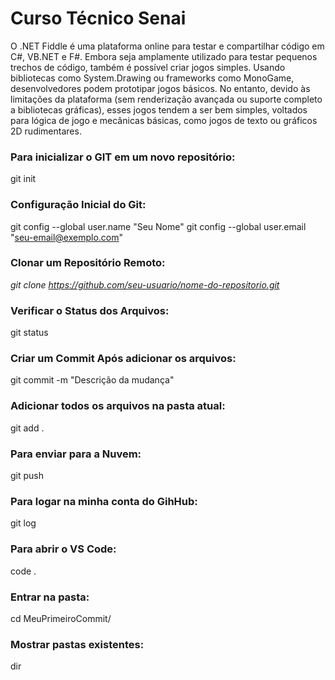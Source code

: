 # Curso Técnico Senai

O .NET Fiddle é uma plataforma online para testar e compartilhar código em C#, VB.NET e F#. Embora seja amplamente utilizado para testar pequenos trechos de código, também é possível criar jogos simples. Usando bibliotecas como System.Drawing ou frameworks como MonoGame, desenvolvedores podem prototipar jogos básicos. No entanto, devido às limitações da plataforma (sem renderização avançada ou suporte completo a bibliotecas gráficas), esses jogos tendem a ser bem simples, voltados para lógica de jogo e mecânicas básicas, como jogos de texto ou gráficos 2D rudimentares.

### Para inicializar o GIT em um novo repositório:
git init

### Configuração Inicial do Git: 
git config --global user.name "Seu Nome"
git config --global user.email "seu-email@exemplo.com"

### Clonar um Repositório Remoto: 
*git clone https://github.com/seu-usuario/nome-do-repositorio.git*

### Verificar o Status dos Arquivos:
git status

### Criar um Commit Após adicionar os arquivos:
git commit -m "Descrição da mudança"

### Adicionar todos os arquivos na pasta atual:
git add .

### Para enviar para a Nuvem:
git push

### Para logar na minha conta do GihHub:
git log

### Para abrir o VS Code:
code .

### Entrar na pasta:
cd MeuPrimeiroCommit/

### Mostrar pastas existentes:
dir
